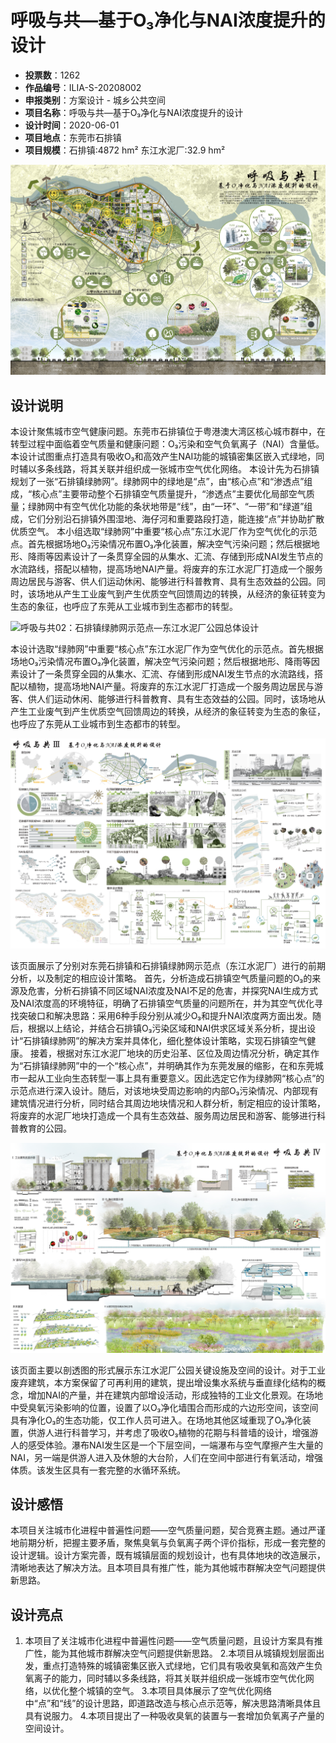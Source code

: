 # 呼吸与共—基于O₃净化与NAI浓度提升的设计 
- **投票数**：1262
- **作品编号**：ILIA-S-20208002
- **申报类别**：方案设计 - 城乡公共空间
- **项目名称**：呼吸与共—基于O₃净化与NAI浓度提升的设计
- **设计时间**：2020-06-01
- **项目地点**：东莞市石排镇
- **项目规模**：石排镇:4872 hm² 东江水泥厂:32.9 hm²

![呼吸与共01：石排镇绿肺网规划设计](132fad240178c70e22d7815f9d59e2ab.jpg)


## 设计说明

本设计聚焦城市空气健康问题。东莞市石排镇位于粤港澳大湾区核心城市群中，在转型过程中面临着空气质量和健康问题：O₃污染和空气负氧离子（NAI）含量低。本设计试图重点打造具有吸收O₃和高效产生NAI功能的城镇密集区嵌入式绿地，同时辅以多条线路，将其关联并组织成一张城市空气优化网络。
本设计先为石排镇规划了一张“石排镇绿肺网”。绿肺网中的绿地是“点”，由“核心点”和“渗透点”组成，“核心点”主要带动整个石排镇空气质量提升，“渗透点”主要优化局部空气质量；绿肺网中有空气优化功能的条状地带是“线”，由“一环”、“一带”和“绿道”组成，它们分别沿石排镇外围湿地、海仔河和重要路段打造，能连接“点”并协助扩散优质空气。
本小组选取“绿肺网”中重要“核心点”东江水泥厂作为空气优化的示范点。首先根据场地O₃污染情况布置O₃净化装置，解决空气污染问题；然后根据地形、降雨等因素设计了一条贯穿全园的从集水、汇流、存储到形成NAI发生节点的水流路线，搭配以植物，提高场地NAI产量。将废弃的东江水泥厂打造成一个服务周边居民与游客、供人们运动休闲、能够进行科普教育、具有生态效益的公园。同时，该场地从产生工业废气到产生优质空气回馈周边的转换，从经济的象征转变为生态的象征，也呼应了东莞从工业城市到生态都市的转型。

![呼吸与共02：石排镇绿肺网示范点—东江水泥厂公园总体设计](aa7c14c34fa347c937044a15b4076648.jpg)

 本设计选取“绿肺网”中重要“核心点”东江水泥厂作为空气优化的示范点。首先根据场地O₃污染情况布置O₃净化装置，解决空气污染问题；然后根据地形、降雨等因素设计了一条贯穿全园的从集水、汇流、存储到形成NAI发生节点的水流路线，搭配以植物，提高场地NAI产量。将废弃的东江水泥厂打造成一个服务周边居民与游客、供人们运动休闲、能够进行科普教育、具有生态效益的公园。同时，该场地从产生工业废气到产生优质空气回馈周边的转换，从经济的象征转变为生态的象征，也呼应了东莞从工业城市到生态都市的转型。

![呼吸与共03：设计前期分析与逻辑生成](092381cb4d6252439306b8b8f202c821.jpg)

 该页面展示了分别对东莞石排镇和石排镇绿肺网示范点（东江水泥厂）进行的前期分析，以及制定的相应设计策略。
首先，分析造成石排镇空气质量问题的O₃的来源及危害，分析石排镇不同区域NAI浓度及NAI不足的危害，并探究NAI生成方式及NAI浓度高的环境特征，明确了石排镇空气质量的问题所在，并为其空气优化寻找突破口和解决思路：采用6种手段分别从减少O₃和提升NAI浓度两方面出发。随后，根据以上结论，并结合石排镇O₃污染区域和NAI供求区域关系分析，提出设计“石排镇绿肺网”的解决方案并具体化，细化整体设计策略，实现石排镇空气健康。
接着，根据对东江水泥厂地块的历史沿革、区位及周边情况分析，确定其作为“石排镇绿肺网”中的一个“核心点”，并明确其作为东莞发展的缩影，在和东莞城市一起从工业向生态转型一事上具有重要意义。因此选定它作为绿肺网“核心点”的示范点进行深入设计。随后，对该地块受周边影响的内部O₃污染情况、内部现有建筑情况进行分析，同时结合其周边地块情况和人群分析，制定相应的设计策略，将废弃的水泥厂地块打造成一个具有生态效益、服务周边居民和游客、能够进行科普教育的公园。

![呼吸与共04：石排镇绿肺网示范点—东江水泥厂公园重要节点设计](bd6cda242feeb08aaadeb1937ef1a3c1.jpg)

 该页面主要以剖透图的形式展示东江水泥厂公园关键设施及空间的设计。对于工业废弃建筑，本方案保留了可再利用的建筑，提出增设集水系统与垂直绿化结构的概念，增加NAI的产量，并在建筑内部增设活动，形成独特的工业文化景观。在场地中受臭氧污染影响的位置，设置了以O₃净化墙围合而形成的六边形空间，该空间具有净化O₃的生态功能，仅工作人员可进入。在场地其他区域重现了O₃净化装置，供游人进行科普学习，并考虑了吸收O₃植物的花期与科普墙的设计，增强游人的感受体验。瀑布NAI发生区是一个下层空间，一端瀑布与空气摩擦产生大量的NAI，另一端是供游人进入及休憩的大台阶，人们在空间中部进行有氧活动，增强体质。该发生区具有一套完整的水循环系统。
## 设计感悟

本项目关注城市化进程中普遍性问题——空气质量问题，契合竞赛主题。通过严谨地前期分析，把握主要矛盾，聚焦臭氧与负氧离子两个评价指标，形成一套完整的设计逻辑。设计方案完善，既有城镇层面的规划设计，也有具体地块的改造展示，清晰地表达了解决方法。且本项目具有推广性，能为其他城市群解决空气问题提供新思路。
## 设计亮点

1. 本项目了关注城市化进程中普遍性问题——空气质量问题，且设计方案具有推广性，能为其他城市群解决空气问题提供新思路。
2.本项目从城镇规划层面出发，重点打造特殊的城镇密集区嵌入式绿地，它们具有吸收臭氧和高效产生负氧离子的能力，同时辅以多条线路，将其关联并组织成一张城市空气优化网络，以优化整个城镇的空气。
3.本项目具体展示了空气优化网络中“点”和“线”的设计思路，即道路改造与核心点示范等，解决思路清晰具体且具有说服力。
4.本项目提出了一种吸收臭氧的装置与一套增加负氧离子产量的空间设计。
